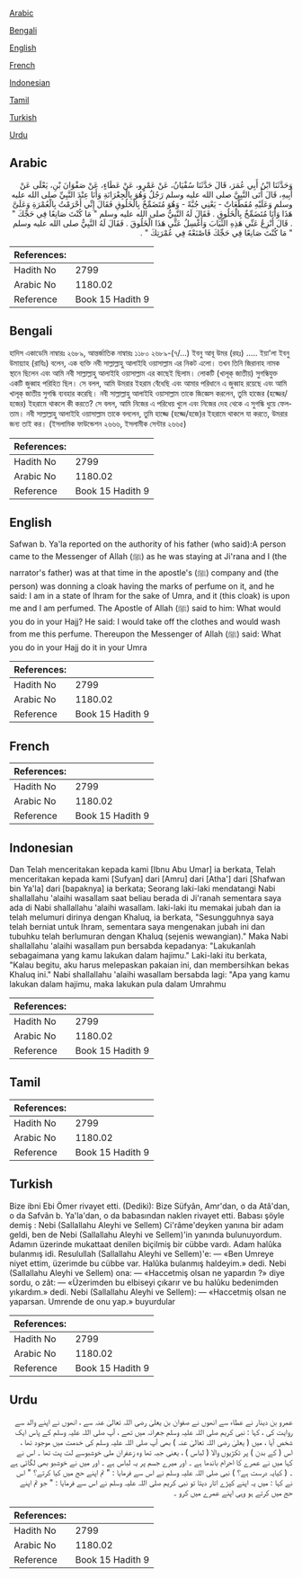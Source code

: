 [Arabic](#arabic)

[Bengali](#bengali)

[English](#english)

[French](#french)

[Indonesian](#indonesian)

[Tamil](#tamil)

[Turkish](#turkish)

[Urdu](#urdu)

## Arabic


<div dir="rtl" lang="ar" style={{fontSize:'larger',backgroundColor:'#f8f9fa',padding:20}}>
وَحَدَّثَنَا ابْنُ أَبِي عُمَرَ، قَالَ حَدَّثَنَا سُفْيَانُ، عَنْ عَمْرٍو، عَنْ عَطَاءٍ، عَنْ صَفْوَانَ بْنِ، يَعْلَى عَنْ أَبِيهِ، قَالَ أَتَى النَّبِيَّ صلى الله عليه وسلم رَجُلٌ وَهُوَ بِالْجِعْرَانَةِ وَأَنَا عِنْدَ النَّبِيِّ صلى الله عليه وسلم وَعَلَيْهِ مُقَطَّعَاتٌ - يَعْنِي جُبَّةً - وَهُوَ مُتَضَمِّخٌ بِالْخَلُوقِ فَقَالَ إِنِّي أَحْرَمْتُ بِالْعُمْرَةِ وَعَلَىَّ هَذَا وَأَنَا مُتَضَمِّخٌ بِالْخَلُوقِ ‏.‏ فَقَالَ لَهُ النَّبِيُّ صلى الله عليه وسلم ‏"‏ مَا كُنْتَ صَانِعًا فِي حَجِّكَ ‏"‏ ‏.‏ قَالَ أَنْزِعُ عَنِّي هَذِهِ الثِّيَابَ وَأَغْسِلُ عَنِّي هَذَا الْخَلُوقَ ‏.‏ فَقَالَ لَهُ النَّبِيُّ صلى الله عليه وسلم ‏"‏ مَا كُنْتَ صَانِعًا فِي حَجِّكَ فَاصْنَعْهُ فِي عُمْرَتِكَ ‏"‏ ‏.‏
</div>
<div style={{backgroundColor:'#f8f9fa',padding:20, marginBottom: 10}}><table> <thead> <tr> <th>References:</th> <th></th> </tr> </thead> <tbody><tr><td>Hadith No</td><td>2799</td></tr><tr><td>Arabic No</td><td>1180.02</td></tr><tr><td>Reference</td><td>Book 15 Hadith 9</td></tr></tbody></table></div>

## Bengali


<div dir="ltr" lang="bn" style={{fontSize:'larger',backgroundColor:'#f8f9fa',padding:20}}>
হাদিস একাডেমি নাম্বারঃ ২৬৮৯, আন্তর্জাতিক নাম্বারঃ ১১৮০ ২৬৮৯-(৭/...) ইবনু আবূ উমর (রহঃ) ..... ইয়া'লা ইবনু উমায়্যাহ (রাযিঃ) বলেন, এক ব্যক্তি নবী সাল্লাল্লাহু আলাইহি ওয়াসাল্লাম এর নিকট এলো। তখন তিনি জিরানাহ নামক স্থানে ছিলেন এবং আমি নবী সাল্লাল্লাহু আলাইহি ওয়াসাল্লাম এর কাছেই ছিলাম। লোকটি (খালূক্‌ জাতীয়) সুগন্ধিযুক্ত একটি জুব্বাহ পরিহিত ছিল। সে বলল, আমি উমরার ইহরাম বেঁধেছি এবং আমার পরিধানে এ জুব্বাহ রয়েছে এবং আমি খালূক্‌ জাতীয় সুগন্ধি ব্যবহার করেছি। নবী সাল্লাল্লাহু আলাইহি ওয়াসাল্লাম তাকে জিজ্ঞেস করলেন, তুমি হাজের (হজ্জের/হজের) ইহরামে থাকলে কী করতে? সে বলল, আমি নিজের এ পরিধেয় খুলে এবং নিজের দেহ থেকে এ সুগন্ধি ধুয়ে ফেলতাম। নবী সাল্লাল্লাহু আলাইহি ওয়াসাল্লাম তাকে বললেন, তুমি হাজ্জে (হজ্জে/হজে)র ইহরামে থাকলে যা করতে, উমরার জন্য তাই কর। (ইসলামিক ফাউন্ডেশন ২৬৬৬, ইসলামীক সেন্টার ২৬৬৫)
</div>
<div style={{backgroundColor:'#f8f9fa',padding:20, marginBottom: 10}}><table> <thead> <tr> <th>References:</th> <th></th> </tr> </thead> <tbody><tr><td>Hadith No</td><td>2799</td></tr><tr><td>Arabic No</td><td>1180.02</td></tr><tr><td>Reference</td><td>Book 15 Hadith 9</td></tr></tbody></table></div>

## English


<div dir="ltr" lang="en" style={{fontSize:'larger',backgroundColor:'#f8f9fa',padding:20}}>
Safwan b. Ya'la reported on the authority of his father (who said):A person came to the Messenger of Allah (ﷺ) as he was staying at Ji'rana and I (the narrator's father) was at that time in the apostle's (ﷺ) company and (the person) was donning a cloak having the marks of perfume on it, and he said: I am in a state of Ihram for the sake of Umra, and it (this cloak) is upon me and I am perfumed. The Apostle of Allah (ﷺ) said to him: What would you do in your Hajj? He said: I would take off the clothes and would wash from me this perfume. Thereupon the Messenger of Allah (ﷺ) said: What you do in your Hajj do it in your Umra
</div>
<div style={{backgroundColor:'#f8f9fa',padding:20, marginBottom: 10}}><table> <thead> <tr> <th>References:</th> <th></th> </tr> </thead> <tbody><tr><td>Hadith No</td><td>2799</td></tr><tr><td>Arabic No</td><td>1180.02</td></tr><tr><td>Reference</td><td>Book 15 Hadith 9</td></tr></tbody></table></div>

## French


<div dir="ltr" lang="fr" style={{fontSize:'larger',backgroundColor:'#f8f9fa',padding:20}}>

</div>
<div style={{backgroundColor:'#f8f9fa',padding:20, marginBottom: 10}}><table> <thead> <tr> <th>References:</th> <th></th> </tr> </thead> <tbody><tr><td>Hadith No</td><td>2799</td></tr><tr><td>Arabic No</td><td>1180.02</td></tr><tr><td>Reference</td><td>Book 15 Hadith 9</td></tr></tbody></table></div>

## Indonesian


<div dir="ltr" lang="id" style={{fontSize:'larger',backgroundColor:'#f8f9fa',padding:20}}>
Dan Telah menceritakan kepada kami [Ibnu Abu Umar] ia berkata, Telah menceritakan kepada kami [Sufyan] dari [Amru] dari [Atha'] dari [Shafwan bin Ya'la] dari [bapaknya] ia berkata; Seorang laki-laki mendatangi Nabi shallallahu 'alaihi wasallam saat beliau berada di Ji'ranah sementara saya ada di Nabi shallallahu 'alaihi wasallam. laki-laki itu memakai jubah dan ia telah melumuri dirinya dengan Khaluq, ia berkata, "Sesungguhnya saya telah berniat untuk Ihram, sementara saya mengenakan jubah ini dan tubuhku telah berlumuran dengan Khaluq (sejenis wewangian)." Maka Nabi shallallahu 'alaihi wasallam pun bersabda kepadanya: "Lakukanlah sebagaimana yang kamu lakukan dalam hajimu." Laki-laki itu berkata, "Kalau begitu, aku harus melepaskan pakaian ini, dan membersihkan bekas Khaluq ini." Nabi shallallahu 'alaihi wasallam bersabda lagi: "Apa yang kamu lakukan dalam hajimu, maka lakukan pula dalam Umrahmu
</div>
<div style={{backgroundColor:'#f8f9fa',padding:20, marginBottom: 10}}><table> <thead> <tr> <th>References:</th> <th></th> </tr> </thead> <tbody><tr><td>Hadith No</td><td>2799</td></tr><tr><td>Arabic No</td><td>1180.02</td></tr><tr><td>Reference</td><td>Book 15 Hadith 9</td></tr></tbody></table></div>

## Tamil


<div dir="ltr" lang="ta" style={{fontSize:'larger',backgroundColor:'#f8f9fa',padding:20}}>

</div>
<div style={{backgroundColor:'#f8f9fa',padding:20, marginBottom: 10}}><table> <thead> <tr> <th>References:</th> <th></th> </tr> </thead> <tbody><tr><td>Hadith No</td><td>2799</td></tr><tr><td>Arabic No</td><td>1180.02</td></tr><tr><td>Reference</td><td>Book 15 Hadith 9</td></tr></tbody></table></div>

## Turkish


<div dir="ltr" lang="tr" style={{fontSize:'larger',backgroundColor:'#f8f9fa',padding:20}}>
Bize ibni Ebi Ömer rivayet etti. (Dediki): Bize Süfyân, Amr'dan, o da Atâ'dan, o da Safvân b. Ya'la'dan, o da babasından naklen rivayet etti. Babası şöyle demiş : Nebi (Sallallahu Aleyhi ve Sellem) Ci'râme'deyken yanına bir adam geldi, ben de Nebi (Sallallahu Aleyhi ve Sellem)'in yanında bulunuyordum. Adamın üzerinde mukattaat denilen biçilmiş bir cübbe vardı. Adam halûka bulanmış idi. Resulullah (Sallallahu Aleyhi ve Sellem)'e: — «Ben Umreye niyet ettim, üzerimde bu cübbe var. Halûka bulanmış haldeyim.» dedi. Nebi (Sallallahu Aleyhi ve Sellem) ona: — «Haccetmiş olsan ne yapardın ?» diye sordu, o zât: — «Üzerimden bu elbiseyi çıkarır ve bu halûku bedenimden yıkardım.» dedi. Nebi (Sallallahu Aleyhi ve Sellem): — «Haccetmiş olsan ne yaparsan. Umrende de onu yap.» buyurdular
</div>
<div style={{backgroundColor:'#f8f9fa',padding:20, marginBottom: 10}}><table> <thead> <tr> <th>References:</th> <th></th> </tr> </thead> <tbody><tr><td>Hadith No</td><td>2799</td></tr><tr><td>Arabic No</td><td>1180.02</td></tr><tr><td>Reference</td><td>Book 15 Hadith 9</td></tr></tbody></table></div>

## Urdu


<div dir="rtl" lang="ur" style={{fontSize:'larger',backgroundColor:'#f8f9fa',padding:20}}>
عمرو بن دینار نے عطاء سے انھوں نے صفوان بن یعلیٰ رضی اللہ تعالیٰ عنہ سے ، انھوں نے اپنے والد سے روایت کی ، کہا : نبی کریم صلی اللہ علیہ وسلم جعرانہ میں تھے ، آپ صلی اللہ علیہ وسلم کے پاس ایک شخص آیا ، میں ( یعلیٰ رضی اللہ تعالیٰ عنہ ) بھی آپ صلی اللہ علیہ وسلم کی خدمت میں موجود تھا ، اس ( کے بدن ) پر ٹکڑیوں والا ( لباس ) ، یعنی جبہ تھا وہ زعفران ملی خوشبوسے لت پت تھا ۔ اس نے کہا میں نے عمرے کا احرام باندھا ہے ۔ اور میرے جسم پر یہ لباس ہے ۔ اور میں نے خوشبو بھی لگائی ہے ۔ ( کیایہ درست ہے؟ ) نبی صلی اللہ علیہ وسلم نے اس سے فرمایا : " تم اپنے حج میں کیا کرتے؟ " اس نے کہا : میں یہ اپنے کپڑے اتار دیتا تو نبی کریم صلی اللہ علیہ وسلم نے اس سے فرمایا : " جو تم اپنے حج میں کرتے ہو وہی اپنے عمرے میں کرو ۔
</div>
<div style={{backgroundColor:'#f8f9fa',padding:20, marginBottom: 10}}><table> <thead> <tr> <th>References:</th> <th></th> </tr> </thead> <tbody><tr><td>Hadith No</td><td>2799</td></tr><tr><td>Arabic No</td><td>1180.02</td></tr><tr><td>Reference</td><td>Book 15 Hadith 9</td></tr></tbody></table></div>